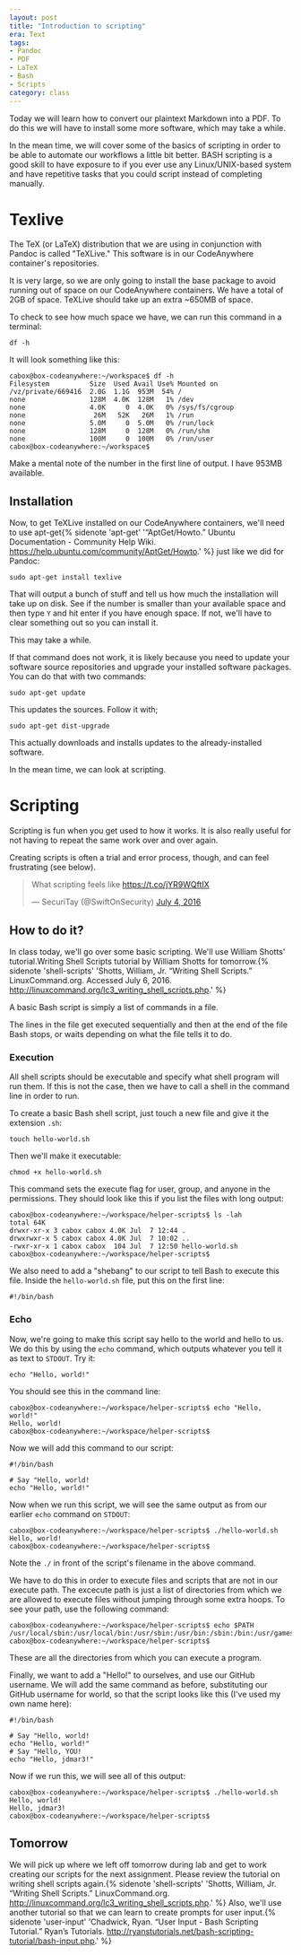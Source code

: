 ```yaml
---
layout: post
title: "Introduction to scripting"
era: Text 
tags: 
- Pandoc
- PDF
- LaTeX
- Bash
- Scripts
category: class
---
```


Today we will learn how to convert our plaintext Markdown into a PDF. 
To do this we will have to install some more software, which may take a while. 

In the mean time, we will cover some of the basics of scripting in order to be able to automate our workflows a little bit better. 
BASH scripting is a good skill to have exposure to if you ever use any Linux/UNIX-based system and have repetitive tasks that you could script instead of completing manually. 
<excerpt/>

# Texlive

The TeX (or LaTeX) distribution that we are using in conjunction with Pandoc is called "TeXLive." 
This software is in our CodeAnywhere container's repositories. 

It is very large, so we are only going to install the base package to avoid running out of space on our CodeAnywhere containers. 
We have a total of 2GB of space. 
TeXLive should take up an extra ~650MB of space. 

To check to see how much space we have, we can run this command in a terminal:

```df -h```

It will look something like this:

```
cabox@box-codeanywhere:~/workspace$ df -h
Filesystem          Size  Used Avail Use% Mounted on
/vz/private/669416  2.0G  1.1G  953M  54% /
none                128M  4.0K  128M   1% /dev
none                4.0K     0  4.0K   0% /sys/fs/cgroup
none                 26M   52K   26M   1% /run
none                5.0M     0  5.0M   0% /run/lock
none                128M     0  128M   0% /run/shm
none                100M     0  100M   0% /run/user
cabox@box-codeanywhere:~/workspace$
```

Make a mental note of the number in the first line of output. 
I have 953MB available. 

## Installation

Now, to get TeXLive installed on our CodeAnywhere containers, we'll need to use apt-get{% sidenote 'apt-get' '“AptGet/Howto.” Ubuntu Documentation - Community Help Wiki. https://help.ubuntu.com/community/AptGet/Howto.' %} just like we did for Pandoc:

```sudo apt-get install texlive```

That will output a bunch of stuff and tell us how much the installation will take up on disk. 
See if the number is smaller than your available space and then type `Y` and hit enter if you have enough space. 
If not, we'll have to clear something out so you can install it. 

This may take a while. 

If that command does not work, it is likely because you need to update your software source repositories and upgrade your installed software packages. 
You can do that with two commands:

```sudo apt-get update```

This updates the sources. Follow it with;

```sudo apt-get dist-upgrade```

This actually downloads and installs updates to the already-installed software. 

In the mean time, we can look at scripting. 

# Scripting

Scripting is fun when you get used to how it works. 
It is also really useful for not having to repeat the same work over and over again. 

Creating scripts is often a trial and error process, though, and can feel frustrating (see below).

<blockquote class="twitter-tweet" data-lang="en"><p lang="en" dir="ltr">What scripting feels like <a href="https://t.co/jYR9WQftIX">https://t.co/jYR9WQftIX</a></p>&mdash; SecuriTay (@SwiftOnSecurity) <a href="https://twitter.com/SwiftOnSecurity/status/749783791279939585">July 4, 2016</a></blockquote>
<script async src="//platform.twitter.com/widgets.js" charset="utf-8"></script>

## How to do it?

In class today, we'll go over some basic scripting. 
We'll use William Shotts' tutorial.Writing Shell Scripts tutorial by William Shotts for tomorrow.{% sidenote 'shell-scripts' 'Shotts, William, Jr. “Writing Shell Scripts.” LinuxCommand.org. Accessed July 6, 2016. http://linuxcommand.org/lc3_writing_shell_scripts.php.' %} 

A basic Bash script is simply a list of commands in a file. 

The lines in the file get executed sequentially and then at the end of the file Bash stops, or waits depending on what the file tells it to do. 

### Execution

All shell scripts should be executable and specify what shell program will run them. 
If this is not the case, then we have to call a shell in the command line in order to run. 

To create a basic Bash shell script, just touch a new file and give it the extension `.sh`:

```touch hello-world.sh```

Then we'll make it executable:

```chmod +x hello-world.sh```

This command sets the execute flag for user, group, and anyone in the permissions. 
They should look like this if you list the files with long output:

```
cabox@box-codeanywhere:~/workspace/helper-scripts$ ls -lah
total 64K                                   
drwxr-xr-x 3 cabox cabox 4.0K Jul  7 12:44 .
drwxrwxr-x 5 cabox cabox 4.0K Jul  7 10:02 ..
-rwxr-xr-x 1 cabox cabox  104 Jul  7 12:50 hello-world.sh 
cabox@box-codeanywhere:~/workspace/helper-scripts$ 
```

We also need to add a "shebang" to our script to tell Bash to execute this file. Inside the `hello-world.sh` file, put this on the first line:

```
#!/bin/bash
```

### Echo

Now, we're going to make this script say hello to the world and hello to us. 
We do this by using the `echo` command, which outputs whatever you tell it as text to `STDOUT`. 
Try it:

```echo "Hello, world!"```

You should see this in the command line:

```
cabox@box-codeanywhere:~/workspace/helper-scripts$ echo "Hello, world!"
Hello, world!
cabox@box-codeanywhere:~/workspace/helper-scripts$
```

Now we will add this command to our script: 

```
#!/bin/bash

# Say "Hello, world!
echo "Hello, world!"
```

Now when we run this script, we will see the same output as from our earlier `echo` command on `STDOUT`:

```
cabox@box-codeanywhere:~/workspace/helper-scripts$ ./hello-world.sh
Hello, world!
cabox@box-codeanywhere:~/workspace/helper-scripts$
```

Note the `./` in front of the script's filename in the above command. 

We have to do this in order to execute files and scripts that are not in our execute path. 
The excecute path is just a list of directories from which we are allowed to execute files without jumping through some extra hoops. 
To see your path, use the following command: 

```
cabox@box-codeanywhere:~/workspace/helper-scripts$ echo $PATH 
/usr/local/sbin:/usr/local/bin:/usr/sbin:/usr/bin:/sbin:/bin:/usr/games
cabox@box-codeanywhere:~/workspace/helper-scripts$
```

These are all the directories from which you can execute a program. 

Finally, we want to add a "Hello!" to ourselves, and use our GitHub username. 
We will add the same command as before, substituting our GitHub username for world, so that the script looks like this (I've used my own name here):

```
#!/bin/bash

# Say "Hello, world!
echo "Hello, world!"
# Say "Hello, YOU!
echo "Hello, jdmar3!"
```

Now if we run this, we will see all of this output:

```
cabox@box-codeanywhere:~/workspace/helper-scripts$ ./hello-world.sh
Hello, world!
Hello, jdmar3!
cabox@box-codeanywhere:~/workspace/helper-scripts$
```

## Tomorrow

We will pick up where we left off tomorrow during lab and get to work creating our scripts for the next assignment. 
Please review the tutorial on writing shell scripts again.{% sidenote 'shell-scripts' 'Shotts, William, Jr. “Writing Shell Scripts.” LinuxCommand.org. http://linuxcommand.org/lc3_writing_shell_scripts.php.' %} 
Also, we'll use another tutorial so that we can learn to create prompts for user input.{% sidenote 'user-input' 'Chadwick, Ryan. “User Input - Bash Scripting Tutorial.” Ryan’s Tutorials. http://ryanstutorials.net/bash-scripting-tutorial/bash-input.php.' %}
